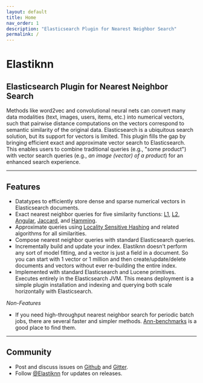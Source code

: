 ```yaml
---
layout: default
title: Home
nav_order: 1
description: "Elasticsearch Plugin for Nearest Neighbor Search"
permalink: /
---
```


# Elastiknn

## Elasticsearch Plugin for Nearest Neighbor Search

Methods like word2vec and convolutional neural nets can convert many data modalities (text, images, users, items, etc.) into numerical vectors, such that pairwise distance computations on the vectors correspond to semantic similarity of the original data.
Elasticsearch is a ubiquitous search solution, but its support for vectors is limited.
This plugin fills the gap by bringing efficient exact and approximate vector search to Elasticsearch.
This enables users to combine traditional queries (e.g., "some product") with vector search queries (e.g., _an image (vector) of a product_) for an enhanced search experience.

---

## Features

- Datatypes to efficiently store dense and sparse numerical vectors in Elasticsearch documents.
- Exact nearest neighbor queries for five similarity functions: [L1](https://en.wikipedia.org/wiki/Taxicab_geometry), [L2](https://en.wikipedia.org/wiki/Euclidean_distance), [Angular](https://en.wikipedia.org/wiki/Cosine_similarity), [Jaccard](https://en.wikipedia.org/wiki/Jaccard_index), and [Hamming](https://en.wikipedia.org/wiki/Hamming_distance).
- Approximate queries using [Locality Sensitive Hashing](https://en.wikipedia.org/wiki/Locality-sensitive_hashing) and related algorithms for all similarities.
- Compose nearest neighbor queries with standard Elasticsearch queries.
- Incrementally build and update your index. Elastiknn doesn't perform any sort of model fitting, and a vector is just a field in a document. So you can start with 1 vector or 1 million and then create/update/delete documents and vectors without ever re-building the entire index.
- Implemented with standard Elasticsearch and Lucene primitives. Executes entirely in the Elasticsearch JVM. This means deployment is a simple plugin installation and indexing and querying both scale horizontally with Elasticsearch.

_Non-Features_

- If you need high-throughput nearest neighbor search for periodic batch jobs, there are several faster and simpler methods. [Ann-benchmarks](https://github.com/erikbern/ann-benchmarks) is a good place to find them.

---

## Community

- Post and discuss issues on [Github](https://github.com/alexklibisz/elastiknn) and [Gitter](https://gitter.im/elastiknn/community).
- Follow [@Elastiknn](http://twitter.com/elastiknn) for updates on releases.


